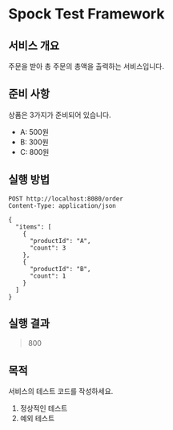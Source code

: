 # Spock Test Framework

## 서비스 개요
주문을 받아 총 주문의 총액을 출력하는 서비스입니다. 

## 준비 사항
상품은 3가지가 준비되어 있습니다. 

- A: 500원
- B: 300원
- C: 800원

## 실행 방법

```
POST http://localhost:8080/order
Content-Type: application/json

{
  "items": [
    {
      "productId": "A",
      "count": 3
    },
    {
      "productId": "B",
      "count": 1
    }
  ]
}
```

## 실행 결과

> 800

## 목적
서비스의 테스트 코드를 작성하세요.

1. 정상적인 테스트
1. 예외 테스트
